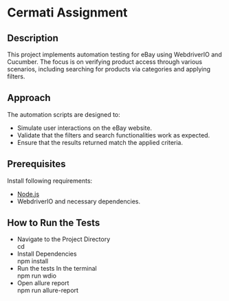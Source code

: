 # Cermati Assignment

## Description
This project implements automation testing for eBay using WebdriverIO and Cucumber. The focus is on verifying product access through various scenarios, including searching for products via categories and applying filters.

## Approach
The automation scripts are designed to:
- Simulate user interactions on the eBay website.
- Validate that the filters and search functionalities work as expected.
- Ensure that the results returned match the applied criteria.

## Prerequisites
Install following requirements:
- [Node.js](https://nodejs.org/)
- WebdriverIO and necessary dependencies.

## How to Run the Tests

- Navigate to the Project Directory\
cd <project-directory>
- Install Dependencies\
   npm install
- Run the tests In the terminal\
   npm run wdio
- Open allure report\
   npm run allure-report
